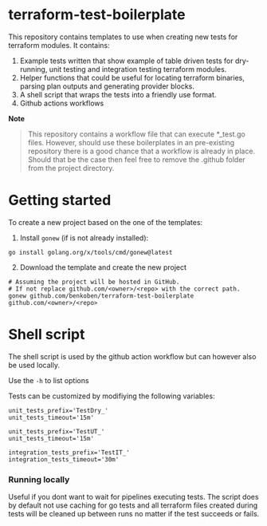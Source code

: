 # terraform-test-boilerplate

This repository contains templates to use when creating new tests for terraform modules. It contains:
1. Example tests written that show example of table driven tests for dry-running, unit testing and integration testing terraform modules.
2. Helper functions that could be useful for locating terraform binaries, parsing plan outputs and generating provider blocks.
3. A shell script that wraps the tests into a friendly use format.
4. Github actions workflows

**Note**
> This repository contains a workflow file that can execute *_test.go files. However, should use these boilerplates in an pre-existing repository there is a good chance that a workflow is already in place. Should that be the case then feel free to remove the .github folder from the project directory.

# Getting started

To create a new project based on the one of the templates:

1. Install `gonew` (if is not already installed):

```
go install golang.org/x/tools/cmd/gonew@latest
```

2. Download the template and create the new project

```
# Assuming the project will be hosted in GitHub.
# If not replace github.com/<owner>/<repo> with the correct path.
gonew github.com/benkoben/terraform-test-boilerplate github.com/<owner>/<repo>
```

# Shell script

The shell script is used by the github action workflow but can however also be used locally.

Use the `-h` to list options

Tests can be customized by modifiying the following variables:
```
unit_tests_prefix='TestDry_'
unit_tests_timeout='15m'

unit_tests_prefix='TestUT_'
unit_tests_timeout='15m'

integration_tests_prefix='TestIT_'
integration_tests_timeout='30m'
```

### Running locally

Useful if you dont want to wait for pipelines executing tests. The script does by default not use caching for go tests and all terraform files created during tests will be cleaned up between runs no matter if the test succeeds or fails.